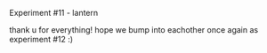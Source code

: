 Experiment #11 - lantern

thank u for everything! hope we bump into eachother once again as experiment #12 :)
